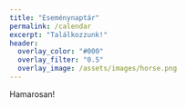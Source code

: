 ```yaml
---
title: "Eseménynaptár"
permalink: /calendar
excerpt: "Találkozzunk!"
header:
  overlay_color: "#000"
  overlay_filter: "0.5"
  overlay_image: /assets/images/horse.png
---
```

Hamarosan!
<link href='assets/lib/fullcalendar.min.css' rel='stylesheet' />
<link href='assets/lib/fullcalendar.print.min.css' rel='stylesheet' media='print' />
<script src='assets/js/vendor/jquery/jquery-3.3.1.min.js'></script>
<script src='assets/lib/moment.min.js'></script>
<script src='assets/lib/fullcalendar.min.js'></script>
<script src='assets/lib/gcal.min.js'></script>
<script>

  $(document).ready(function() {

    $('#calendar').fullCalendar({

      header: {
        left: 'prev,next today',
        center: 'title',
        right: 'month,listYear'
      },

      displayEventTime: false, // don't show the time column in list view

      // To make your own Google API key, follow the directions here:
      // http://fullcalendar.io/docs/google_calendar/
      googleCalendarApiKey: 'nG0t2D0x79B-DoBs1sTbw6PX',

      events: 'du05dgqv9ibe041aokilbh3pnk@group.calendar.google.com',

      /*eventClick: function(event) {
        // opens events in a popup window
        window.open(event.url, 'gcalevent', 'width=700,height=600');
        return false;
      },*/



    });

  });

</script>
<style>

  body {
    margin: 40px 10px;
    padding: 0;
    font-family: "Lucida Grande",Helvetica,Arial,Verdana,sans-serif;
    font-size: 14px;
  }

  #loading {
    display: none;
    position: absolute;
    top: 10px;
    right: 10px;
  }

  #calendar {
    max-width: 900px;
    margin: 0 auto;
  }

</style>

  <div id='calendar'></div>
